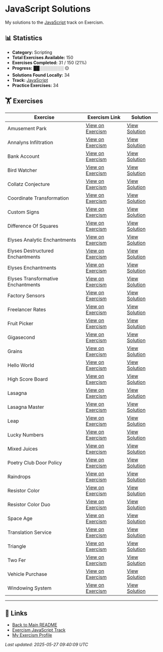 # JavaScript Solutions

My solutions to the [JavaScript](https://exercism.org/tracks/javascript) track on Exercism.

## 📊 Statistics

- **Category:** Scripting
- **Total Exercises Available:** 150
- **Exercises Completed:** 31 / 150 (21%)
- **Progress:** ██░░░░░░░░ 🟡
- **Solutions Found Locally:** 34
- **Track:** [JavaScript](https://exercism.org/tracks/javascript)
- **Practice Exercises:** 34

## 🏋️ Exercises

| Exercise | Exercism Link | Solution |
|----------|---------------|----------|
| Amusement Park | [View on Exercism](https://exercism.org/tracks/javascript/exercises/amusement-park) | [View Solution](amusement-park/README.md) |
| Annalyns Infiltration | [View on Exercism](https://exercism.org/tracks/javascript/exercises/annalyns-infiltration) | [View Solution](annalyns-infiltration/README.md) |
| Bank Account | [View on Exercism](https://exercism.org/tracks/javascript/exercises/bank-account) | [View Solution](bank-account/README.md) |
| Bird Watcher | [View on Exercism](https://exercism.org/tracks/javascript/exercises/bird-watcher) | [View Solution](bird-watcher/README.md) |
| Collatz Conjecture | [View on Exercism](https://exercism.org/tracks/javascript/exercises/collatz-conjecture) | [View Solution](collatz-conjecture/README.md) |
| Coordinate Transformation | [View on Exercism](https://exercism.org/tracks/javascript/exercises/coordinate-transformation) | [View Solution](coordinate-transformation/README.md) |
| Custom Signs | [View on Exercism](https://exercism.org/tracks/javascript/exercises/custom-signs) | [View Solution](custom-signs/README.md) |
| Difference Of Squares | [View on Exercism](https://exercism.org/tracks/javascript/exercises/difference-of-squares) | [View Solution](difference-of-squares/README.md) |
| Elyses Analytic Enchantments | [View on Exercism](https://exercism.org/tracks/javascript/exercises/elyses-analytic-enchantments) | [View Solution](elyses-analytic-enchantments/README.md) |
| Elyses Destructured Enchantments | [View on Exercism](https://exercism.org/tracks/javascript/exercises/elyses-destructured-enchantments) | [View Solution](elyses-destructured-enchantments/README.md) |
| Elyses Enchantments | [View on Exercism](https://exercism.org/tracks/javascript/exercises/elyses-enchantments) | [View Solution](elyses-enchantments/README.md) |
| Elyses Transformative Enchantments | [View on Exercism](https://exercism.org/tracks/javascript/exercises/elyses-transformative-enchantments) | [View Solution](elyses-transformative-enchantments/README.md) |
| Factory Sensors | [View on Exercism](https://exercism.org/tracks/javascript/exercises/factory-sensors) | [View Solution](factory-sensors/README.md) |
| Freelancer Rates | [View on Exercism](https://exercism.org/tracks/javascript/exercises/freelancer-rates) | [View Solution](freelancer-rates/README.md) |
| Fruit Picker | [View on Exercism](https://exercism.org/tracks/javascript/exercises/fruit-picker) | [View Solution](fruit-picker/README.md) |
| Gigasecond | [View on Exercism](https://exercism.org/tracks/javascript/exercises/gigasecond) | [View Solution](gigasecond/README.md) |
| Grains | [View on Exercism](https://exercism.org/tracks/javascript/exercises/grains) | [View Solution](grains/README.md) |
| Hello World | [View on Exercism](https://exercism.org/tracks/javascript/exercises/hello-world) | [View Solution](hello-world/README.md) |
| High Score Board | [View on Exercism](https://exercism.org/tracks/javascript/exercises/high-score-board) | [View Solution](high-score-board/README.md) |
| Lasagna | [View on Exercism](https://exercism.org/tracks/javascript/exercises/lasagna) | [View Solution](lasagna/README.md) |
| Lasagna Master | [View on Exercism](https://exercism.org/tracks/javascript/exercises/lasagna-master) | [View Solution](lasagna-master/README.md) |
| Leap | [View on Exercism](https://exercism.org/tracks/javascript/exercises/leap) | [View Solution](leap/README.md) |
| Lucky Numbers | [View on Exercism](https://exercism.org/tracks/javascript/exercises/lucky-numbers) | [View Solution](lucky-numbers/README.md) |
| Mixed Juices | [View on Exercism](https://exercism.org/tracks/javascript/exercises/mixed-juices) | [View Solution](mixed-juices/README.md) |
| Poetry Club Door Policy | [View on Exercism](https://exercism.org/tracks/javascript/exercises/poetry-club-door-policy) | [View Solution](poetry-club-door-policy/README.md) |
| Raindrops | [View on Exercism](https://exercism.org/tracks/javascript/exercises/raindrops) | [View Solution](raindrops/README.md) |
| Resistor Color | [View on Exercism](https://exercism.org/tracks/javascript/exercises/resistor-color) | [View Solution](resistor-color/README.md) |
| Resistor Color Duo | [View on Exercism](https://exercism.org/tracks/javascript/exercises/resistor-color-duo) | [View Solution](resistor-color-duo/README.md) |
| Space Age | [View on Exercism](https://exercism.org/tracks/javascript/exercises/space-age) | [View Solution](space-age/README.md) |
| Translation Service | [View on Exercism](https://exercism.org/tracks/javascript/exercises/translation-service) | [View Solution](translation-service/README.md) |
| Triangle | [View on Exercism](https://exercism.org/tracks/javascript/exercises/triangle) | [View Solution](triangle/README.md) |
| Two Fer | [View on Exercism](https://exercism.org/tracks/javascript/exercises/two-fer) | [View Solution](two-fer/README.md) |
| Vehicle Purchase | [View on Exercism](https://exercism.org/tracks/javascript/exercises/vehicle-purchase) | [View Solution](vehicle-purchase/README.md) |
| Windowing System | [View on Exercism](https://exercism.org/tracks/javascript/exercises/windowing-system) | [View Solution](windowing-system/README.md) |

---

## 🔗 Links

- [Back to Main README](../README.md)
- [Exercism JavaScript Track](https://exercism.org/tracks/javascript)
- [My Exercism Profile](https://exercism.org/profiles/princemuel)

*Last updated: 2025-05-27 09:40:09 UTC*
